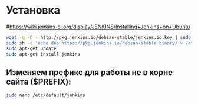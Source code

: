 # Установка

#https://wiki.jenkins-ci.org/display/JENKINS/Installing+Jenkins+on+Ubuntu

```bash
wget -q -O - http://pkg.jenkins.io/debian-stable/jenkins.io.key | sudo apt-key add -
sudo sh -c 'echo deb https://pkg.jenkins.io/debian-stable binary/ > /etc/apt/sources.list.d/jenkins.list'
sudo apt-get update
sudo apt-get install jenkins
```

## Изменяем префикс для работы не в корне сайта ($PREFIX):

```bash
sudo nano /etc/default/jenkins
```
